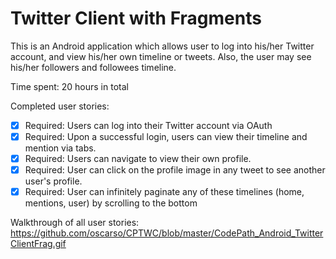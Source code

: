 # Twitter Client with Fragments

This is an Android application which allows user to log into his/her Twitter account, and view his/her own timeline or tweets.
Also, the user may see his/her followers and followees timeline.

Time spent: 20 hours in total

Completed user stories:
 * [X] Required: Users can log into their Twitter account via OAuth
 * [X] Required: Upon a successful login, users can view their timeline and mention via tabs.
 * [X] Required: Users can navigate to view their own profile.
 * [X] Required: User can click on the profile image in any tweet to see another user's profile.
 * [X] Required: User can infinitely paginate any of these timelines (home, mentions, user) by scrolling to the bottom

Walkthrough of all user stories:
https://github.com/oscarso/CPTWC/blob/master/CodePath_Android_TwitterClientFrag.gif 

